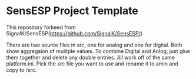 # SensESP Project Template

This repository forkeed from SignalK/SensESP(https://github.com/SignalK/SensESP/)

There are two source files in src, one for analog and one for digital.  Both show aggregaion of mulitple values.  To combine Digital and Anlog, just glue them together and delete any double entries.  All work off of the same platform.ini. Pick the src file you want to use and rename it to amin and copy to /src.
